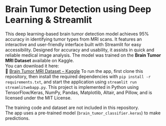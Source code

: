 # Brain Tumor Detection using Deep Learning & Streamlit
This deep learning-based brain tumor detection model achieves 95% accuracy in identifying tumor types from MRI scans. It features an interactive and user-friendly interface built with Streamlit for easy accessibility. Designed for accuracy and usability, it assists in quick and reliable medical image analysis.
The model was trained on the **Brain Tumor MRI Dataset** available on Kaggle.  
You can download it here:  
🔗 [Brain Tumor MRI Dataset – Kaggle](https://www.kaggle.com/datasets/masoudnickparvar/brain-tumor-mri-dataset)
To run the app, first clone this repository, then install the required dependencies with `pip install -r requirements.txt`, and start the application using `streamlit run streamlitwebapp.py`. This project is implemented in Python using TensorFlow/Keras, NumPy, Pandas, Matplotlib, Altair, and Pillow, and is licensed under the MIT License.

The training code and dataset are not included in this repository.  
The app uses a pre-trained model (`brain_tumor_classifier.keras`) to make predictions.
